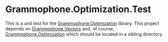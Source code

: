 # Grammophone.Optimization.Test
This is a unit test for the [Grammophone.Optimization](https://github.com/grammophone/Grammophone.Optimization) library. This project depends on 
[Grammophone.Vectors](https://github.com/grammophone/Grammophone.Vectors) and, of course,
[Grammophone.Optimization](https://github.com/grammophone/Grammophone.Optimization) which should be located in a sibling directory.
